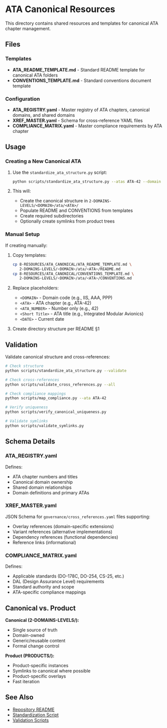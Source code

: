 # ATA Canonical Resources

This directory contains shared resources and templates for canonical ATA chapter management.

## Files

### Templates

* **ATA_README_TEMPLATE.md** - Standard README template for canonical ATA folders
* **CONVENTIONS_TEMPLATE.md** - Standard conventions document template

### Configuration

* **ATA_REGISTRY.yaml** - Master registry of ATA chapters, canonical domains, and shared domains
* **XREF_MASTER.yaml** - Schema for cross-reference YAML files
* **COMPLIANCE_MATRIX.yaml** - Master compliance requirements by ATA chapter

## Usage

### Creating a New Canonical ATA

1. Use the `standardize_ata_structure.py` script:
   ```bash
   python scripts/standardize_ata_structure.py --atas ATA-42 --domain IIS --create
   ```

2. This will:
   - Create the canonical structure in `2-DOMAINS-LEVELS/<DOMAIN>/ata/<ATA>/`
   - Populate README and CONVENTIONS from templates
   - Create required subdirectories
   - Optionally create symlinks from product trees

### Manual Setup

If creating manually:

1. Copy templates:
   ```bash
   cp 8-RESOURCES/ATA_CANONICAL/ATA_README_TEMPLATE.md \
      2-DOMAINS-LEVELS/<DOMAIN>/ata/<ATA>/README.md
   cp 8-RESOURCES/ATA_CANONICAL/CONVENTIONS_TEMPLATE.md \
      2-DOMAINS-LEVELS/<DOMAIN>/ata/<ATA>/CONVENTIONS.md
   ```

2. Replace placeholders:
   - `<DOMAIN>` - Domain code (e.g., IIS, AAA, PPP)
   - `<ATA>` - ATA chapter (e.g., ATA-42)
   - `<ATA_NUMBER>` - Number only (e.g., 42)
   - `<Short Title>` - ATA title (e.g., Integrated Modular Avionics)
   - `<DATE>` - Current date

3. Create directory structure per README §1

## Validation

Validate canonical structure and cross-references:

```bash
# Check structure
python scripts/standardize_ata_structure.py --validate

# Check cross-references
python scripts/validate_cross_references.py --all

# Check compliance mappings
python scripts/map_compliance.py --ata ATA-42

# Verify uniqueness
python scripts/verify_canonical_uniqueness.py

# Validate symlinks
python scripts/validate_symlinks.py
```

## Schema Details

### ATA_REGISTRY.yaml

Defines:
- ATA chapter numbers and titles
- Canonical domain ownership
- Shared domain relationships
- Domain definitions and primary ATAs

### XREF_MASTER.yaml

JSON Schema for `governance/cross_references.yaml` files supporting:
- Overlay references (domain-specific extensions)
- Variant references (alternative implementations)
- Dependency references (functional dependencies)
- Reference links (informational)

### COMPLIANCE_MATRIX.yaml

Defines:
- Applicable standards (DO-178C, DO-254, CS-25, etc.)
- DAL (Design Assurance Level) requirements
- Standard authority and scope
- ATA-specific compliance mappings

## Canonical vs. Product

**Canonical (2-DOMAINS-LEVELS/):**
- Single source of truth
- Domain-owned
- Generic/reusable content
- Formal change control

**Product (PRODUCTS/):**
- Product-specific instances
- Symlinks to canonical where possible
- Product-specific overlays
- Fast iteration

## See Also

- [Repository README](../../README.md)
- [Standardization Script](../../scripts/standardize_ata_structure.py)
- [Validation Scripts](../../scripts/)
